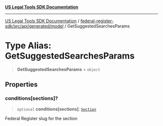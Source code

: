 [**US Legal Tools SDK Documentation**](../../../../../../README.md)

***

[US Legal Tools SDK Documentation](../../../../../../README.md) / [federal-register-sdk/src/api/generated/model](../README.md) / GetSuggestedSearchesParams

# Type Alias: GetSuggestedSearchesParams

> **GetSuggestedSearchesParams** = `object`

## Properties

### conditions\[sections\]?

> `optional` **conditions\[sections\]**: [`Section`](Section.md)

Federal Register slug for the section

